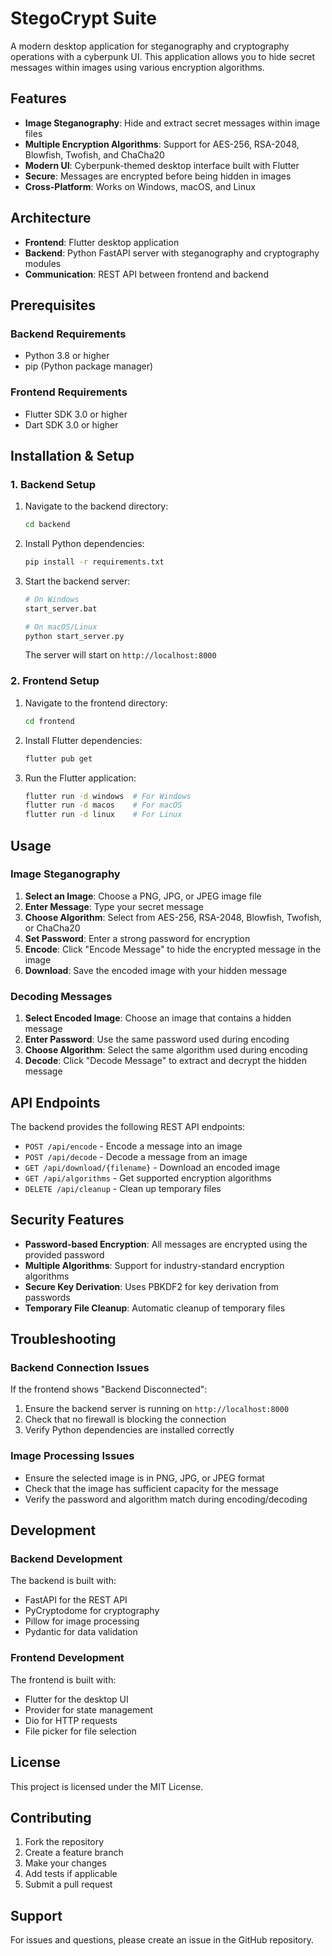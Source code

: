 # StegoCrypt Suite

A modern desktop application for steganography and cryptography operations with a cyberpunk UI. This application allows you to hide secret messages within images using various encryption algorithms.

## Features

- **Image Steganography**: Hide and extract secret messages within image files
- **Multiple Encryption Algorithms**: Support for AES-256, RSA-2048, Blowfish, Twofish, and ChaCha20
- **Modern UI**: Cyberpunk-themed desktop interface built with Flutter
- **Secure**: Messages are encrypted before being hidden in images
- **Cross-Platform**: Works on Windows, macOS, and Linux

## Architecture

- **Frontend**: Flutter desktop application
- **Backend**: Python FastAPI server with steganography and cryptography modules
- **Communication**: REST API between frontend and backend

## Prerequisites

### Backend Requirements
- Python 3.8 or higher
- pip (Python package manager)

### Frontend Requirements
- Flutter SDK 3.0 or higher
- Dart SDK 3.0 or higher

## Installation & Setup

### 1. Backend Setup

1. Navigate to the backend directory:
   ```bash
   cd backend
   ```

2. Install Python dependencies:
   ```bash
   pip install -r requirements.txt
   ```

3. Start the backend server:
   ```bash
   # On Windows
   start_server.bat
   
   # On macOS/Linux
   python start_server.py
   ```

   The server will start on `http://localhost:8000`

### 2. Frontend Setup

1. Navigate to the frontend directory:
   ```bash
   cd frontend
   ```

2. Install Flutter dependencies:
   ```bash
   flutter pub get
   ```

3. Run the Flutter application:
   ```bash
   flutter run -d windows  # For Windows
   flutter run -d macos    # For macOS
   flutter run -d linux    # For Linux
   ```

## Usage

### Image Steganography

1. **Select an Image**: Choose a PNG, JPG, or JPEG image file
2. **Enter Message**: Type your secret message
3. **Choose Algorithm**: Select from AES-256, RSA-2048, Blowfish, Twofish, or ChaCha20
4. **Set Password**: Enter a strong password for encryption
5. **Encode**: Click "Encode Message" to hide the encrypted message in the image
6. **Download**: Save the encoded image with your hidden message

### Decoding Messages

1. **Select Encoded Image**: Choose an image that contains a hidden message
2. **Enter Password**: Use the same password used during encoding
3. **Choose Algorithm**: Select the same algorithm used during encoding
4. **Decode**: Click "Decode Message" to extract and decrypt the hidden message

## API Endpoints

The backend provides the following REST API endpoints:

- `POST /api/encode` - Encode a message into an image
- `POST /api/decode` - Decode a message from an image
- `GET /api/download/{filename}` - Download an encoded image
- `GET /api/algorithms` - Get supported encryption algorithms
- `DELETE /api/cleanup` - Clean up temporary files

## Security Features

- **Password-based Encryption**: All messages are encrypted using the provided password
- **Multiple Algorithms**: Support for industry-standard encryption algorithms
- **Secure Key Derivation**: Uses PBKDF2 for key derivation from passwords
- **Temporary File Cleanup**: Automatic cleanup of temporary files

## Troubleshooting

### Backend Connection Issues

If the frontend shows "Backend Disconnected":
1. Ensure the backend server is running on `http://localhost:8000`
2. Check that no firewall is blocking the connection
3. Verify Python dependencies are installed correctly

### Image Processing Issues

- Ensure the selected image is in PNG, JPG, or JPEG format
- Check that the image has sufficient capacity for the message
- Verify the password and algorithm match during encoding/decoding

## Development

### Backend Development

The backend is built with:
- FastAPI for the REST API
- PyCryptodome for cryptography
- Pillow for image processing
- Pydantic for data validation

### Frontend Development

The frontend is built with:
- Flutter for the desktop UI
- Provider for state management
- Dio for HTTP requests
- File picker for file selection

## License

This project is licensed under the MIT License.

## Contributing

1. Fork the repository
2. Create a feature branch
3. Make your changes
4. Add tests if applicable
5. Submit a pull request

## Support

For issues and questions, please create an issue in the GitHub repository.
